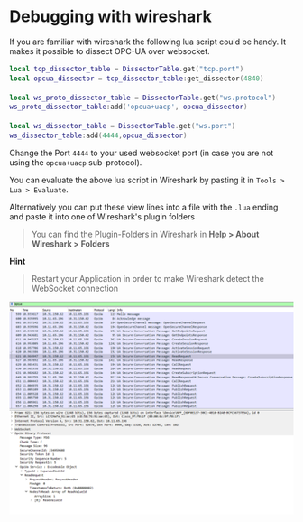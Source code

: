 # Debugging with wireshark

If you are familiar with wireshark the following lua script could be handy.
It makes it possible to dissect OPC-UA over websocket.

```lua
local tcp_dissector_table = DissectorTable.get("tcp.port")
local opcua_dissector = tcp_dissector_table:get_dissector(4840)

local ws_proto_dissector_table = DissectorTable.get("ws.protocol")
ws_proto_dissector_table:add('opcua+uacp', opcua_dissector)

local ws_dissector_table = DissectorTable.get("ws.port")
ws_dissector_table:add(4444,opcua_dissector)
```

Change the Port `4444` to your used websocket port (in case you are not using the `opcua+uacp` sub-protocol).

You can evaluate the above lua script in Wireshark by pasting it in
`Tools > Lua > Evaluate`.

Alternatively you can put these view lines into a file with the `.lua` ending and paste
it into one of Wireshark's plugin folders

> You can find the Plugin-Folders in Wireshark in
> <b>Help > About Wireshark > Folders</b>

<b>Hint</b>

> Restart your Application in order to make Wireshark detect the WebSocket connection

![image](./wireshark-example.png)
